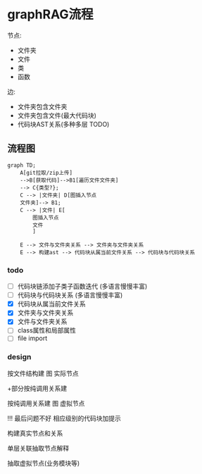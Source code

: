 # graphRAG流程

节点:
- 文件夹
- 文件
- 类
- 函数

边:
- 文件夹包含文件夹
- 文件夹包含文件(最大代码块)
- 代码块AST关系(多种多层 TODO)

## 流程图

```mermaid
graph TD;
    A[git拉取/zip上传] 
    -->B[获取代码]-->B1[遍历文件文件夹]
    --> C{类型?};
    C --> |文件夹| D[图插入节点
    文件夹]--> B1;
    C --> |文件| E[
        图插入节点
        文件
        ]

    E --> 文件与文件夹关系 --> 文件夹与文件夹关系
    E --> 构建ast --> 代码块从属当前文件关系 --> 代码块与代码块关系
```


### todo

- [ ] 代码块链添加子类子函数迭代 (多语言慢慢丰富)
- [ ] 代码块与代码块关系 (多语言慢慢丰富)
- [x] 代码块从属当前文件关系
- [x] 文件夹与文件夹关系
- [x] 文件与文件夹关系
- [ ] class属性和局部属性
- [ ] file import

### design

按文件结构建 图  实际节点

+部分按纯调用关系建

按纯调用关系建 图   虚拟节点


!!! 最后问题不好  相应级别的代码块加提示



<!-- 图 -->
构建真实节点和关系

单层关联抽取节点解释

抽取虚拟节点(业务模块等)

